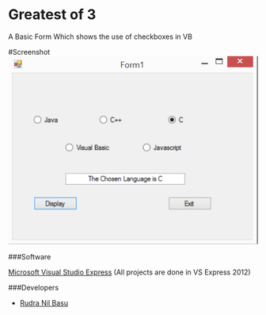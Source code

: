 # Greatest of 3
A Basic Form Which shows the use of checkboxes in VB

#Screenshot
![alt tag](https://github.com/RudraNilBasu/Visual-Basic-Lab/blob/master/12.%20CheckBoxes/Screenshot/scr_1.png)


###Software

[Microsoft Visual Studio Express](https://www.microsoft.com/en-in/download/details.aspx?id=34673) (All projects are done in VS Express 2012)

###Developers
* [Rudra Nil Basu](https://github.com/RudraNilBasu/)

